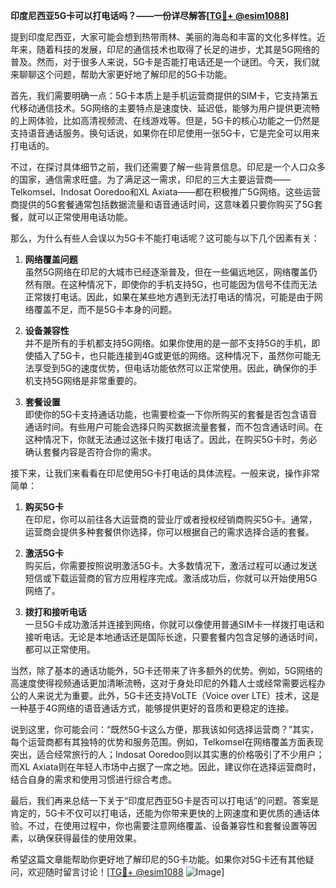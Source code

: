 **印度尼西亚5G卡可以打电话吗？——一份详尽解答[[TG💪+ @esim1088](https://t.me/s/esim1088)]**

提到印度尼西亚，大家可能会想到热带雨林、美丽的海岛和丰富的文化多样性。近年来，随着科技的发展，印尼的通信技术也取得了长足的进步，尤其是5G网络的普及。然而，对于很多人来说，5G卡是否能打电话还是一个谜团。今天，我们就来聊聊这个问题，帮助大家更好地了解印尼的5G卡功能。

首先，我们需要明确一点：5G卡本质上是手机运营商提供的SIM卡，它支持第五代移动通信技术。5G网络的主要特点是速度快、延迟低，能够为用户提供更流畅的上网体验，比如高清视频流、在线游戏等。但是，5G卡的核心功能之一仍然是支持语音通话服务。换句话说，如果你在印尼使用一张5G卡，它是完全可以用来打电话的。

不过，在探讨具体细节之前，我们还需要了解一些背景信息。印尼是一个人口众多的国家，通信需求旺盛。为了满足这一需求，印尼的三大主要运营商——Telkomsel、Indosat Ooredoo和XL Axiata——都在积极推广5G网络。这些运营商提供的5G套餐通常包括数据流量和语音通话时间，这意味着只要你购买了5G套餐，就可以正常使用电话功能。

那么，为什么有些人会误以为5G卡不能打电话呢？这可能与以下几个因素有关：

1. **网络覆盖问题**  
   虽然5G网络在印尼的大城市已经逐渐普及，但在一些偏远地区，网络覆盖仍然有限。在这种情况下，即使你的手机支持5G，也可能因为信号不佳而无法正常拨打电话。因此，如果在某些地方遇到无法打电话的情况，可能是由于网络覆盖不足，而不是5G卡本身的问题。

2. **设备兼容性**  
   并不是所有的手机都支持5G网络。如果你使用的是一部不支持5G的手机，即使插入了5G卡，也只能连接到4G或更低的网络。这种情况下，虽然你可能无法享受到5G的速度优势，但电话功能依然可以正常使用。因此，确保你的手机支持5G网络是非常重要的。

3. **套餐设置**  
   即使你的5G卡支持通话功能，也需要检查一下你所购买的套餐是否包含语音通话时间。有些用户可能会选择只购买数据流量套餐，而不包含通话时间。在这种情况下，你就无法通过这张卡拨打电话了。因此，在购买5G卡时，务必确认套餐内容是否符合你的需求。

接下来，让我们来看看在印尼使用5G卡打电话的具体流程。一般来说，操作非常简单：

1. **购买5G卡**  
   在印尼，你可以前往各大运营商的营业厅或者授权经销商购买5G卡。通常，运营商会提供多种套餐供你选择，你可以根据自己的需求选择合适的套餐。

2. **激活5G卡**  
   购买后，你需要按照说明激活5G卡。大多数情况下，激活过程可以通过发送短信或下载运营商的官方应用程序完成。激活成功后，你就可以开始使用5G网络了。

3. **拨打和接听电话**  
   一旦5G卡成功激活并连接到网络，你就可以像使用普通SIM卡一样拨打电话和接听电话。无论是本地通话还是国际长途，只要套餐内包含足够的通话时间，都可以正常使用。

当然，除了基本的通话功能外，5G卡还带来了许多额外的优势。例如，5G网络的高速度使得视频通话更加清晰流畅，这对于身处印尼的外籍人士或经常需要远程办公的人来说尤为重要。此外，5G卡还支持VoLTE（Voice over LTE）技术，这是一种基于4G网络的语音通话方式，能够提供更好的音质和更稳定的连接。

说到这里，你可能会问：“既然5G卡这么方便，那我该如何选择运营商？”其实，每个运营商都有其独特的优势和服务范围。例如，Telkomsel在网络覆盖方面表现突出，适合经常旅行的人；Indosat Ooredoo则以其实惠的价格吸引了不少用户；而XL Axiata则在年轻人市场中占据了一席之地。因此，建议你在选择运营商时，结合自身的需求和使用习惯进行综合考虑。

最后，我们再来总结一下关于“印度尼西亚5G卡是否可以打电话”的问题。答案是肯定的，5G卡不仅可以打电话，还能为你带来更快的上网速度和更优质的通话体验。不过，在使用过程中，你也需要注意网络覆盖、设备兼容性和套餐设置等因素，以确保获得最佳的使用效果。

希望这篇文章能帮助你更好地了解印尼的5G卡功能。如果你对5G卡还有其他疑问，欢迎随时留言讨论！[[TG💪+ @esim1088](https://t.me/s/esim1088) ![Image](https://i.postimg.cc/4NQfJmqS/Snipaste-2025-05-13-00-14-12.png)]